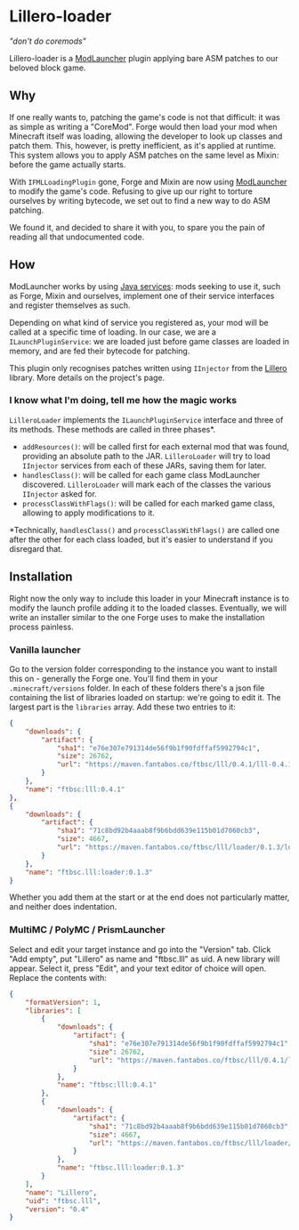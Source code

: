 # Lillero-loader
*"don't do coremods"*

Lillero-loader is a [ModLauncher](https://github.com/McModLauncher/modlauncher) plugin applying bare ASM patches to our beloved block game.

## Why
If one really wants to, patching the game's code is not that difficult: it was as simple as writing a "CoreMod". Forge would then load your mod when Minecraft itself was loading, allowing the developer to look up classes and patch them. This, however, is pretty inefficient, as it's applied at runtime. This system allows you to apply ASM patches on the same level as Mixin: before the game actually starts.

With `IFMLLoadingPlugin` gone, Forge and Mixin are now using [ModLauncher](https://github.com/McModLauncher/modlauncher) to modify the game's code. Refusing to give up our right to torture ourselves by writing bytecode, we set out to find a new way to do ASM patching.

We found it, and decided to share it with you, to spare you the pain of reading all that undocumented code.

## How
ModLauncher works by using [Java services](https://docs.oracle.com/javase/8/docs/api/java/util/ServiceLoader.html): mods seeking to use it, such as Forge, Mixin and ourselves, implement one of their service interfaces and register themselves as such.

Depending on what kind of service you registered as, your mod will be called at a specific time of loading. In our case, we are a `ILaunchPluginService`: we are loaded just before game classes are loaded in memory, and are fed their bytecode for patching.

This plugin only recognises patches written using `IInjector` from the [Lillero](https://github.com/zaaarf/lillero) library. More details on the project's page.

### I know what I'm doing, tell me how the magic works
`LilleroLoader` implements the `ILaunchPluginService` interface and three of its methods. These methods are called in three phases*.
 * `addResources()`: will be called first for each external mod that was found, providing an absolute path to the JAR. `LilleroLoader` will try to load `IInjector` services from each of these JARs, saving them for later.
 * `handlesClass()`: will be called for each game class ModLauncher discovered. `LilleroLoader` will mark each of the classes the various `IInjector` asked for.
 * `processClassWithFlags()`: will be called for each marked game class, allowing to apply modifications to it.

\*Technically, `handlesClass()` and `processClassWithFlags()` are called one after the other for each class loaded, but it's easier to understand if you disregard that.

## Installation
Right now the only way to include this loader in your Minecraft instance is to modify the launch profile adding it to the loaded classes. Eventually, we will write an installer similar to the one Forge uses to make the installation process painless.

### Vanilla launcher
Go to the version folder corresponding to the instance you want to install this on - generally the Forge one. You'll find them in your `.minecraft/versions` folder. In each of these folders there's a json file containing the list of libraries loaded on startup: we're going to edit it. The largest part is the `libraries` array. Add these two entries to it:
```json
{
	"downloads": {
		"artifact": {
			"sha1": "e76e307e791314de56f9b1f90fdffaf5992794c1",
			"size": 26762,
			"url": "https://maven.fantabos.co/ftbsc/lll/0.4.1/lll-0.4.1.jar"
		}
	},
	"name": "ftbsc:lll:0.4.1"
},
{
	"downloads": {
		"artifact": {
			"sha1": "71c8bd92b4aaab8f9b6bdd639e115b01d7060cb3",
			"size": 4667,
			"url": "https://maven.fantabos.co/ftbsc/lll/loader/0.1.3/loader-0.1.3.jar"
		}
	},
	"name": "ftbsc.lll:loader:0.1.3"
}
```

Whether you add them at the start or at the end does not particularly matter, and neither does indentation.

### MultiMC / PolyMC / PrismLauncher
Select and edit your target instance and go into the "Version" tab. Click "Add empty", put "Lillero" as name and "ftbsc.lll" as uid. A new library will appear. Select it, press "Edit", and your text editor of choice will open. Replace the contents with:

```json
{
	"formatVersion": 1,
	"libraries": [
		{
			"downloads": {
				"artifact": {
					"sha1": "e76e307e791314de56f9b1f90fdffaf5992794c1",
					"size": 26762,
					"url": "https://maven.fantabos.co/ftbsc/lll/0.4.1/lll-0.4.1.jar"
				}
			},
			"name": "ftbsc:lll:0.4.1"
		},
		{
			"downloads": {
				"artifact": {
					"sha1": "71c8bd92b4aaab8f9b6bdd639e115b01d7060cb3",
					"size": 4667,
					"url": "https://maven.fantabos.co/ftbsc/lll/loader/0.1.3/loader-0.1.3.jar"
				}
			},
			"name": "ftbsc.lll:loader:0.1.3"
		}
	],
	"name": "Lillero",
	"uid": "ftbsc.lll",
	"version": "0.4"
}
```
